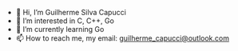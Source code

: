 - 👋 Hi, I’m Guilherme Silva Capucci
- 👀 I’m interested in C, C++, Go
- 🌱 I’m currently learning Go
- 📫 How to reach me, my email: guilherme_capucci@outlook.com

<!---
gscapucci/gscapucci is a ✨ special ✨ repository because its `README.md` (this file) appears on your GitHub profile.
You can click the Preview link to take a look at your changes.
--->
